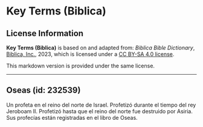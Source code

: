 # Key Terms (Biblica)

## License Information

**Key Terms (Biblica)** is based on and adapted from: _Biblica Bible Dictionary_, [Biblica, Inc.](https://www.biblica.com/), 2023, which is licensed under a [CC BY-SA 4.0 license](https://creativecommons.org/licenses/by-sa/4.0/legalcode.en).

This markdown version is provided under the same license.



--------------------------------

## Oseas (id: 232539)

Un profeta en el reino del norte de Israel. Profetizó durante el tiempo del rey Jeroboam II. Profetizó hasta que el reino del norte fue destruido por Asiria. Sus profecías están registradas en el libro de Oseas.


